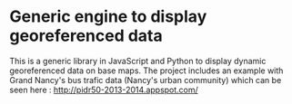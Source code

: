 # Generic engine to display georeferenced data

This is a generic library in JavaScript and Python to display dynamic georeferenced data on base maps.
The project includes an example with Grand Nancy's bus trafic data (Nancy's urban community) which can be seen here : http://pidr50-2013-2014.appspot.com/